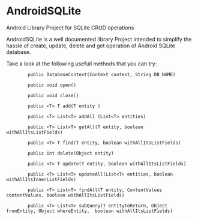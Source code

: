 AndroidSQLite
=============

Android Library Project for SQLite CRUD operations


AndroidSQLite is a well documented library Project intended to simplify the hassle of create, update, delete and 
get operation of Android SQLite database.

Take a look at the following usefull methods that you can try:

			public DatabaseContext(Context context, String DB_NAME)
			
			public void open()
			
			public void close()
			
			public <T> T add(T entity )
			
			public <T> List<T> addAll (List<T> entities)
			
			public <T> List<T> getAll(T entity, boolean withAllItsListFields)
			
			public <T> T find(T entity, boolean withAllItsListFields)
			
			public int delete(Object entity)
			
			public <T> T update(T entity, boolean withAllItsListFields)
			
			public <T> List<T> updateAll(List<T> entities, boolean withAllItsInnerListFields)
			
			public <T> List<T> findAll(T entity, ContentValues contentValues, boolean withAllItsListFields)	
			
			public <T> List<T> subQuery(T entityToReturn, Object fromEntity, Object whereEntity,  boolean withAllItsListFields)

